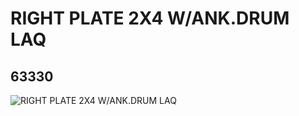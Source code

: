# RIGHT PLATE 2X4 W/ANK.DRUM LAQ
## 63330
![RIGHT PLATE 2X4 W/ANK.DRUM LAQ](https://lc-www-live-s.legocdn.com/media/bricks/5/2/4528770.jpg)